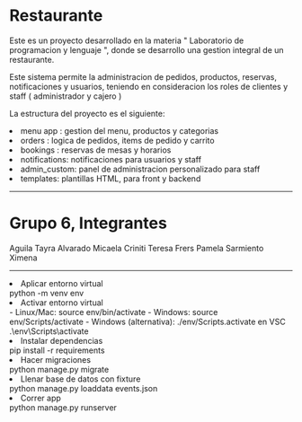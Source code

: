<h1> Restaurante </h1>

Este es un proyecto desarrollado en la materia " Laboratorio de programacion y lenguaje ", donde se desarrollo una gestion integral de un restaurante.

Este sistema permite la administracion de pedidos, productos, reservas, notificaciones y usuarios, teniendo en consideracion los roles de clientes y staff ( administrador y cajero )

La estructura del proyecto es el siguiente: 
<li> menu app : gestion del menu, productos y categorias</li>
<li> orders : logica de pedidos, items de pedido y carrito </li>
<li> bookings : reservas de mesas y horarios </li>
<li> notifications: notificaciones para usuarios y staff </li>
<li> admin_custom: panel de administracion personalizado para staff </li>
<li> templates: plantillas HTML, para front y backend</li>

---

<h1> Grupo 6, Integrantes </h1>

Aguila Tayra
Alvarado Micaela
Criniti Teresa
Frers Pamela
Sarmiento Ximena

---

<li>Aplicar entorno virtual</li>
python -m venv env

<li>Activar entorno virtual</li>
- Linux/Mac: source env/bin/activate
- Windows: source env/Scripts/activate
- Windows (alternativa): ./env/Scripts.activate
en VSC
.\env\Scripts\activate

<li>Instalar dependencias</li>
pip install -r requirements

<li>Hacer migraciones</li>
python manage.py migrate

<li> Llenar base de datos con fixture </li>
python manage.py loaddata events.json

<li> Correr app </li>
python manage.py runserver
